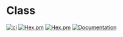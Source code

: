 # Class

[![ci](https://github.com/clszzyh/class/workflows/ci/badge.svg)](https://github.com/clszzyh/class/actions)
[![Hex.pm](https://img.shields.io/hexpm/v/class)](http://hex.pm/packages/class)
[![Hex.pm](https://img.shields.io/hexpm/dt/class)](http://hex.pm/packages/class)
[![Documentation](https://img.shields.io/badge/hexdocs-latest-blue.svg)](https://hexdocs.pm/class/readme.html)
